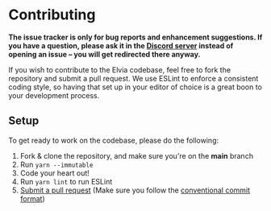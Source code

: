 # Contributing

**The issue tracker is only for bug reports and enhancement suggestions. If you have a question, please ask it in the [Discord server](https://discord.gg/FD5MMabf8Y) instead of opening an issue – you will get redirected there anyway.**

If you wish to contribute to the Elvia codebase, feel free to fork the repository and submit a
pull request. We use ESLint to enforce a consistent coding style, so having that set up in your editor of choice
is a great boon to your development process.

## Setup

To get ready to work on the codebase, please do the following:

1. Fork & clone the repository, and make sure you're on the **main** branch
2. Run `yarn --immutable`
3. Code your heart out!
4. Run `yarn lint` to run ESLint
5. [Submit a pull request](https://github.com/Rygent/ElviaBot/compare) (Make sure you follow the [conventional commit format](./COMMIT_CONVENTION.md))